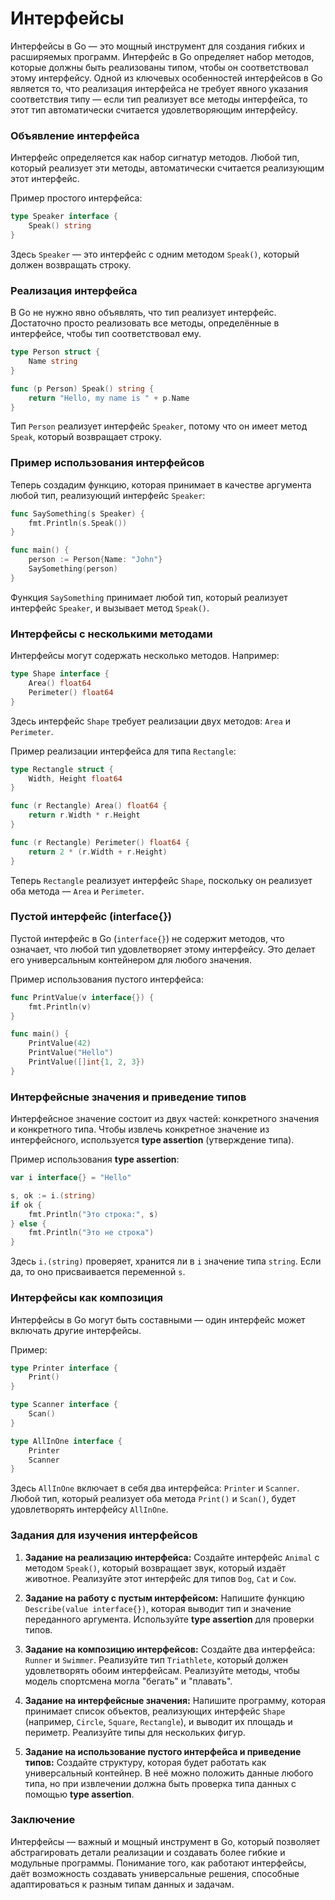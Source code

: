 # Интерфейсы 

Интерфейсы в Go — это мощный инструмент для создания гибких и расширяемых программ. Интерфейс в Go определяет набор методов, которые должны быть реализованы типом, чтобы он соответствовал этому интерфейсу. Одной из ключевых особенностей интерфейсов в Go является то, что реализация интерфейса не требует явного указания соответствия типу — если тип реализует все методы интерфейса, то этот тип автоматически считается удовлетворяющим интерфейсу.


### Объявление интерфейса

Интерфейс определяется как набор сигнатур методов. Любой тип, который реализует эти методы, автоматически считается реализующим этот интерфейс.

Пример простого интерфейса:

```go
type Speaker interface {
    Speak() string
}
```

Здесь `Speaker` — это интерфейс с одним методом `Speak()`, который должен возвращать строку.


### Реализация интерфейса

В Go не нужно явно объявлять, что тип реализует интерфейс. Достаточно просто реализовать все методы, определённые в интерфейсе, чтобы тип соответствовал ему.

```go
type Person struct {
    Name string
}

func (p Person) Speak() string {
    return "Hello, my name is " + p.Name
}
```

Тип `Person` реализует интерфейс `Speaker`, потому что он имеет метод `Speak`, который возвращает строку.


### Пример использования интерфейсов

Теперь создадим функцию, которая принимает в качестве аргумента любой тип, реализующий интерфейс `Speaker`:

```go
func SaySomething(s Speaker) {
    fmt.Println(s.Speak())
}

func main() {
    person := Person{Name: "John"}
    SaySomething(person)
}
```

Функция `SaySomething` принимает любой тип, который реализует интерфейс `Speaker`, и вызывает метод `Speak()`.


### Интерфейсы с несколькими методами

Интерфейсы могут содержать несколько методов. Например:

```go
type Shape interface {
    Area() float64
    Perimeter() float64
}
```

Здесь интерфейс `Shape` требует реализации двух методов: `Area` и `Perimeter`.

Пример реализации интерфейса для типа `Rectangle`:

```go
type Rectangle struct {
    Width, Height float64
}

func (r Rectangle) Area() float64 {
    return r.Width * r.Height
}

func (r Rectangle) Perimeter() float64 {
    return 2 * (r.Width + r.Height)
}
```

Теперь `Rectangle` реализует интерфейс `Shape`, поскольку он реализует оба метода — `Area` и `Perimeter`.


### Пустой интерфейс (interface{})

Пустой интерфейс в Go (`interface{}`) не содержит методов, что означает, что любой тип удовлетворяет этому интерфейсу. Это делает его универсальным контейнером для любого значения.

Пример использования пустого интерфейса:

```go
func PrintValue(v interface{}) {
    fmt.Println(v)
}

func main() {
    PrintValue(42)
    PrintValue("Hello")
    PrintValue([]int{1, 2, 3})
}
```


### Интерфейсные значения и приведение типов

Интерфейсное значение состоит из двух частей: конкретного значения и конкретного типа. Чтобы извлечь конкретное значение из интерфейсного, используется **type assertion** (утверждение типа).

Пример использования **type assertion**:

```go
var i interface{} = "Hello"

s, ok := i.(string)
if ok {
    fmt.Println("Это строка:", s)
} else {
    fmt.Println("Это не строка")
}
```

Здесь `i.(string)` проверяет, хранится ли в `i` значение типа `string`. Если да, то оно присваивается переменной `s`.


### Интерфейсы как композиция

Интерфейсы в Go могут быть составными — один интерфейс может включать другие интерфейсы.

Пример:

```go
type Printer interface {
    Print()
}

type Scanner interface {
    Scan()
}

type AllInOne interface {
    Printer
    Scanner
}
```

Здесь `AllInOne` включает в себя два интерфейса: `Printer` и `Scanner`. Любой тип, который реализует оба метода `Print()` и `Scan()`, будет удовлетворять интерфейсу `AllInOne`.


### Задания для изучения интерфейсов

1. **Задание на реализацию интерфейса:**
   Создайте интерфейс `Animal` с методом `Speak()`, который возвращает звук, который издаёт животное. Реализуйте этот интерфейс для типов `Dog`, `Cat` и `Cow`.

2. **Задание на работу с пустым интерфейсом:**
   Напишите функцию `Describe(value interface{})`, которая выводит тип и значение переданного аргумента. Используйте **type assertion** для проверки типов.

3. **Задание на композицию интерфейсов:**
   Создайте два интерфейса: `Runner` и `Swimmer`. Реализуйте тип `Triathlete`, который должен удовлетворять обоим интерфейсам. Реализуйте методы, чтобы модель спортсмена могла "бегать" и "плавать".

4. **Задание на интерфейсные значения:**
   Напишите программу, которая принимает список объектов, реализующих интерфейс `Shape` (например, `Circle`, `Square`, `Rectangle`), и выводит их площадь и периметр. Реализуйте типы для нескольких фигур.

5. **Задание на использование пустого интерфейса и приведение типов:**
   Создайте структуру, которая будет работать как универсальный контейнер. В неё можно положить данные любого типа, но при извлечении должна быть проверка типа данных с помощью **type assertion**.


### Заключение

Интерфейсы — важный и мощный инструмент в Go, который позволяет абстрагировать детали реализации и создавать более гибкие и модульные программы. Понимание того, как работают интерфейсы, даёт возможность создавать универсальные решения, способные адаптироваться к разным типам данных и задачам.
